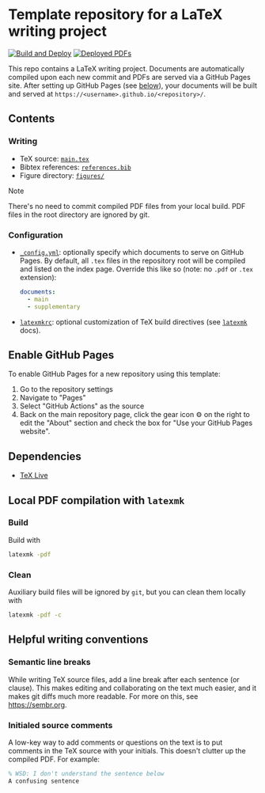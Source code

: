 # Template repository for a LaTeX writing project

<!---see here for how the relative links work: https://stackoverflow.com/questions/60193771/a-badge-in-github-template-repository-that-will-refer-to-clones-build-status-n--->
[![Build and Deploy](../../actions/workflows/build-deploy.yml/badge.svg)](../../actions/workflows/build-deploy.yml)
[![Deployed PDFs](https://img.shields.io/badge/Deployed-PDFs-red?logo=files&logoColor=white)](../../deployments/github-pages)


This repo contains a LaTeX writing project.
Documents are automatically compiled upon each new commit and PDFs are served via a GitHub Pages site.
After setting up GitHub Pages (see [below](#enable-github-pages)),
your documents will be built and served at `https://<username>.github.io/<repository>/`.


## Contents

### Writing

- TeX source: [`main.tex`](main.tex)
- Bibtex references: [`references.bib`](references.bib)
- Figure directory: [`figures/`](figures/)

> [!NOTE]
> There's no need to commit compiled PDF files from your local build.
> PDF files in the root directory are ignored by git.

### Configuration

- [`_config.yml`](_config.yml): optionally specify which documents to serve on GitHub Pages.
By default, all `.tex` files in the repository root will be compiled and listed on the index page.
Override this like so (note: no `.pdf` or `.tex` extension):
  ```yaml
  documents:
    - main
    - supplementary
  ```
- [`latexmkrc`](latexmkrc): optional customization of TeX build directives (see [`latexmk`](https://mg.readthedocs.io/latexmk.html) docs).


## Enable GitHub Pages

To enable GitHub Pages for a new repository using this template:

1. Go to the repository settings
2. Navigate to "Pages"
3. Select "GitHub Actions" as the source
4. Back on the main repository page, click the gear icon ⚙️ on the right to edit the "About" section and check the box for "Use your GitHub Pages website".


## Dependencies

 - [TeX Live](www.tug.org/texlive/)


## Local PDF compilation with `latexmk`

### Build

Build with
```bash
latexmk -pdf
```

### Clean

Auxiliary build files will be ignored by `git`, but you can clean them locally with
```bash
latexmk -pdf -c
```

## Helpful writing conventions

### Semantic line breaks

While writing TeX source files, add a line break after each sentence (or clause).
This makes editing and collaborating on the text much easier, and it makes git diffs much more readable.
For more on this, see https://sembr.org.

### Initialed source comments

A low-key way to add comments or questions on the text is to put comments in the TeX source with your initials. This doesn't clutter up the compiled PDF. For example:
```tex
% WSD: I don't understand the sentence below
A confusing sentence
```

